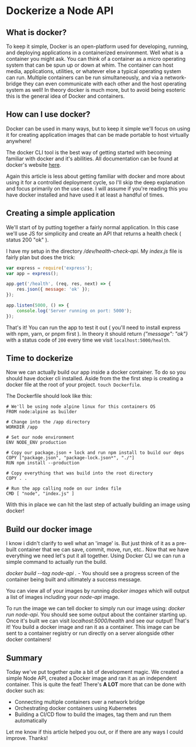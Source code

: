 # Dockerize a Node API

## What is docker?

To keep it simple, Docker is an open-platform used for developing, running, and deploying applications in a containerized environment. Well what is a container you might ask. You can think of a container as a micro operating system that can be spun up
or down at whim. The container can host media, applications, utilities, or whatever else a typical operating system can run. Multiple containers can be run simultaneously, and via a network-bridge they can even communicate with each other and the host
operating system as well! In theory docker is much more, but to avoid being esoteric this is the general idea of Docker and containers.

## How can I use docker?

Docker can be used in many ways, but to keep it simple we&#39;ll focus on using it for creating application images that can be made portable to host virtually anywhere!

The docker CLI tool is the best way of getting started with becoming familiar with docker and it&#39;s abilities. All documentation can be found at docker&#39;s website [here](https://www.docker.com/).

Again this article is less about getting familiar with docker and more about using it for a controlled deployment cycle, so I&#39;ll skip the deep explanation and focus primarily on the use case. I will assume if you&#39;re reading this you have docker
installed and have used it at least a handful of times.

## Creating a simple application

We&#39;ll start of by putting together a fairly normal application. In this case we&#39;ll use JS for simplicity and create an API that returns a health check ( status 200 &quot;ok&quot; ).

I have my setup in the directory <em>/dev/health-check-api</em>. My <em>index.js</em> file is fairly plan but does the trick:

```js
var express = require('express');
var app = express();

app.get('/health', (req, res, next) => {
	res.json({ message: 'ok' });
});

app.listen(5000, () => {
	console.log('Server running on port: 5000');
});
```

That&#39;s it! You can run the app to test it out ( you&#39;ll need to install express with npm, yarn, or pnpm first ). In theory it should return <em>{&quot;message&quot;: &quot;ok&quot;}</em> with a status code of `200` every time we visit `localhost:5000/health`.

## Time to dockerize

Now we can actually build our app inside a docker container. To do so you should have docker cli installed. Aside from the the first step is creating a docker file at the root of your project. `touch Dockerfile`.

The Dockerfile should look like this:

```docker
# We'll be using node alpine linux for this containers OS
FROM node:alpine as builder

# Change into the /app directory
WORKDIR /app

# Set our node environment
ENV NODE_ENV production

# Copy our package.json + lock and run npm install to build our deps
COPY ["package.json", "package-lock.json*", "./"]
RUN npm install --production

# Copy everything that was build into the root directory
COPY . .

# Run the app calling node on our index file
CMD [ "node", "index.js" ]
```

With this in place we can hit the last step of actually building an image using docker!

## Build our docker image

I know i didn&#39;t clarify to well what an &#39;image&#39; is. But just think of it as a pre-built container that we can save, commit, move, run, etc.. Now that we have everything we need let&#39;s put it all together. Using Docker CLI we can run a simple command to actually run the build.

<em>docker build --tag node-api .</em> - You should see a progress screen of the container being built and ultimately a success message.

You can view all of your images by running <em>docker images</em> which will output a list of images including your <em>node-api</em> image.

To run the image we can tell docker to simply run our image using: <em>docker run node-api</em>. You should see some output about the container starting up. Once it&#39;s built we can visit <em>localhost:5000/health</em> and see our output! That&#39;s it! You build a docker image and ran it as a container. This image can be sent to a container registry or run directly on a server alongside other docker containers!

## Summary

Today we&#39;ve put together quite a bit of development magic. We created a simple Node API, created a Docker image and ran it as an independent container. This is quite the feat! There&#39;s <strong>A LOT</strong> more that can be done with docker such as:

- Connecting multiple containers over a network bridge
- Orchestrating docker containers using Kubernetes
- Building a CI/CD flow to build the images, tag them and run them automatically

Let me know if this article helped you out, or if there are any ways I could improve. Thanks!
